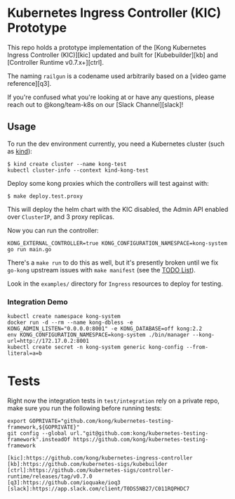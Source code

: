 # Kubernetes Ingress Controller (KIC) Prototype

This repo holds a prototype implementation of the [Kong Kubernetes Ingress Controller (KIC)][kic] updated and built for [Kubebuilder][kb] and [Controller Runtime v0.7.x+][ctrl].

The naming `railgun` is a codename used arbitrarily based on a [video game reference][q3].

If you're confused what you're looking at or have any questions, please reach out to @kong/team-k8s on our [Slack Channel][slack]!

## Usage

To run the dev environment currently, you need a Kubernetes cluster (such as [kind](https://github.com/kubernetes-sigs/kind)):

```shell
$ kind create cluster --name kong-test
kubectl cluster-info --context kind-kong-test
```

Deploy some kong proxies which the controllers will test against with:

```shell
$ make deploy.test.proxy
```

This will deploy the helm chart with the KIC disabled, the Admin API enabled over `ClusterIP`, and 3 proxy replicas.

Now you can run the controller:

```shell
KONG_EXTERNAL_CONTROLLER=true KONG_CONFIGURATION_NAMESPACE=kong-system go run main.go
```

There's a `make run` to do this as well, but it's presently broken until we fix `go-kong` upstream issues with `make manifest` (see the [TODO List](/TODO)).

Look in the `examples/` directory for `Ingress` resources to deploy for testing.

### Integration Demo

```shell
kubectl create namespace kong-system
docker run -d --rm --name kong-dbless -e KONG_ADMIN_LISTEN="0.0.0.0:8001" -e KONG_DATABASE=off kong:2.2
env KONG_CONFIGURATION_NAMESPACE=kong-system ./bin/manager --kong-url=http://172.17.0.2:8001
kubectl create secret -n kong-system generic kong-config --from-literal=a=b
```

# Tests

Right now the integration tests in `test/integration` rely on a private repo, make sure you run the following before running tests:

```shell
export GOPRIVATE="github.com/kong/kubernetes-testing-framework,${GOPRIVATE}"
git config --global url."git@github.com:kong/kubernetes-testing-framework".insteadOf https://github.com/kong/kubernetes-testing-framework

[kic]:https://github.com/kong/kubernetes-ingress-controller
[kb]:https://github.com/kubernetes-sigs/kubebuilder
[ctrl]:https://github.com/kubernetes-sigs/controller-runtime/releases/tag/v0.7.0
[q3]:https://github.com/ioquake/ioq3
[slack]:https://app.slack.com/client/T0DS5NB27/C011RQPHDC7
